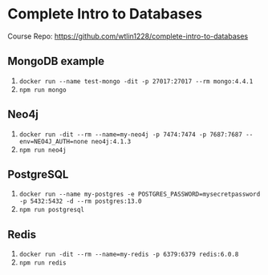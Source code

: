 # Complete Intro to Databases

Course Repo: https://github.com/wtlin1228/complete-intro-to-databases

## MongoDB example

1. `docker run --name test-mongo -dit -p 27017:27017 --rm mongo:4.4.1`
2. `npm run mongo`

## Neo4j

1. `docker run -dit --rm --name=my-neo4j -p 7474:7474 -p 7687:7687 --env=NEO4J_AUTH=none neo4j:4.1.3`
2. `npm run neo4j`

## PostgreSQL

1. `docker run --name my-postgres -e POSTGRES_PASSWORD=mysecretpassword -p 5432:5432 -d --rm postgres:13.0`
2. `npm run postgresql`

## Redis

1. `docker run -dit --rm --name=my-redis -p 6379:6379 redis:6.0.8`
2. `npm run redis`
